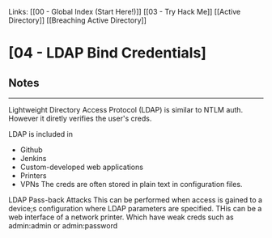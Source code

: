 Links: [[00 - Global Index (Start Here!)]] [[03 - Try Hack Me]] [[Active Directory]] [[Breaching Active Directory]]

# [04 - LDAP Bind Credentials]
## Notes
---
Lightweight Directory Access Protocol (LDAP) is similar to NTLM auth. However it diretly verifies the user's creds.

LDAP is included in
- Github
- Jenkins
- Custom-developed web applications
- Printers
- VPNs
The creds are often stored in plain text in configuration files.

LDAP Pass-back Attacks
This can be performed when access is gained to a device;s configuration where LDAP parameters are specified. THis can be a web interface of a network printer. Which have weak creds such as admin:admin or admin:password